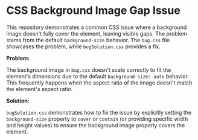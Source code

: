 # CSS Background Image Gap Issue

This repository demonstrates a common CSS issue where a background image doesn't fully cover the element, leaving visible gaps.  The problem stems from the default `background-size` behavior. The `bug.css` file showcases the problem, while `bugSolution.css` provides a fix.

**Problem:**

The background image in `bug.css` doesn't scale correctly to fit the element's dimensions due to the default `background-size: auto` behavior.  This frequently happens when the aspect ratio of the image doesn't match the element's aspect ratio.

**Solution:**

`bugSolution.css` demonstrates how to fix the issue by explicitly setting the `background-size` property to `cover` or `contain` (or providing specific width and height values) to ensure the background image properly covers the element.